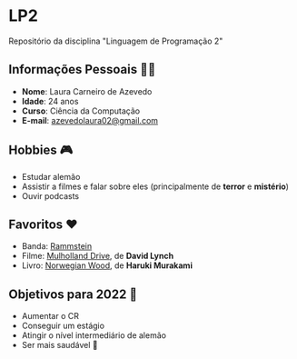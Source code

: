 # LP2
Repositório da disciplina "Linguagem de Programação 2"

## Informações Pessoais :curly_haired_woman:
* **Nome**: Laura Carneiro de Azevedo
* **Idade**: 24 anos
* **Curso**: Ciência da Computação
* **E-mail**: azevedolaura02@gmail.com

## Hobbies :video_game:
* Estudar alemão
* Assistir a filmes e falar sobre eles (principalmente de **terror** e **mistério**)
* Ouvir podcasts

## Favoritos :hearts:
* Banda: <a href= https://pt.wikipedia.org/wiki/Rammstein>Rammstein</a>
* Filme: <a href=https://www.imdb.com/title/tt0166924/>Mulholland Drive</a>, de **David Lynch**
* Livro: <a href=https://www.goodreads.com/book/show/11297.Norwegian_Wood>Norwegian Wood</a>, de **Haruki Murakami**

## Objetivos para 2022 :dart:
* Aumentar o CR
* Conseguir um estágio
* Atingir o nível intermediário de alemão
* Ser mais saudável :green_salad:
